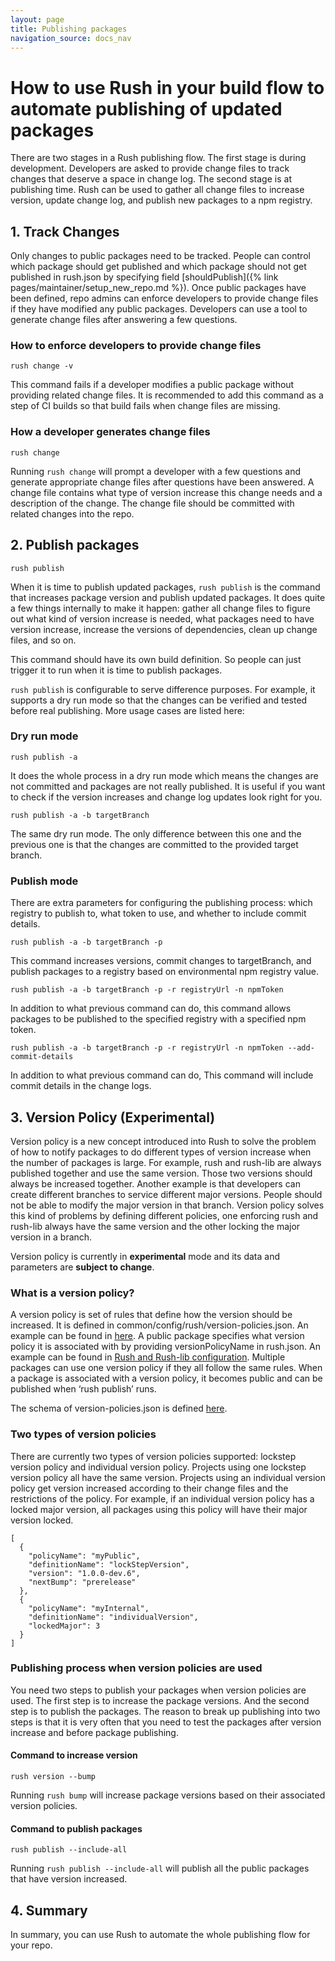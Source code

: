```yaml
---
layout: page
title: Publishing packages
navigation_source: docs_nav
---
```


# How to use Rush in your build flow to automate publishing of updated packages

There are two stages in a Rush publishing flow. The first stage is during development. Developers are asked to provide change files to track changes that deserve a space in change log. The second stage is at publishing time. Rush can be used to gather all change files to increase version, update change log, and publish new packages to a npm registry.

## 1. Track Changes

Only changes to public packages need to be tracked. People can control which package should get published and which package should not get published in rush.json by specifying field [shouldPublish]({% link pages/maintainer/setup_new_repo.md %}). Once public packages have been defined, repo admins can enforce developers to provide change files if they have modified any public packages. Developers can use a tool to generate change files after answering a few questions.

### How to enforce developers to provide change files

    rush change -v

This command fails if a developer modifies a public package without providing related change files. It is recommended to add this command as a step of CI builds so that build fails when change files are missing.

### How a developer generates change files

    rush change

Running `rush change` will prompt a developer with a few questions and generate appropriate change files after questions have been answered. A change file contains what type of version increase this change needs and a description of the change. The change file should be committed with related changes into the repo.

## 2. Publish packages

    rush publish

When it is time to publish updated packages, `rush publish` is the command that increases package version and publish updated packages. It does quite a few things internally to make it happen: gather all change files to figure out what kind of version increase is needed, what packages need to have version increase, increase the versions of dependencies, clean up change files, and so on.

This command should have its own build definition. So people can just trigger it to run when it is time to publish packages.

`rush publish` is configurable to serve difference purposes. For example, it supports a dry run mode so that the changes can be verified and tested before real publishing. More usage cases are listed here:

### Dry run mode

    rush publish -a

It does the whole process in a dry run mode which means the changes are not committed and packages are not really published. It is useful if you want to check if the version increases and change log updates look right for you.

    rush publish -a -b targetBranch

The same dry run mode. The only difference between this one and the previous one is that the changes are committed to the provided target branch.

### Publish mode

There are extra parameters for configuring the publishing process: which registry to publish to, what token to use, and whether to include commit details.

    rush publish -a -b targetBranch -p

This command increases versions, commit changes to targetBranch, and publish packages to a registry based on environmental npm registry value.

    rush publish -a -b targetBranch -p -r registryUrl -n npmToken

In addition to what previous command can do, this command allows packages to be published to the specified registry with a specified npm token.

    rush publish -a -b targetBranch -p -r registryUrl -n npmToken --add-commit-details

In addition to what previous command can do, This command will include commit details in the change logs.

## 3. Version Policy (Experimental)

Version policy is a new concept introduced into Rush to solve the problem of how to notify packages to do different types of version increase when the number of packages is large.  For example, rush and rush-lib are always published together and use the same version. Those two versions should always be increased together. Another example is that developers can create different branches to service different major versions. People should not be able to modify the major version in that branch. Version policy solves this kind of problems by defining different policies, one enforcing rush and rush-lib always have the same version and the other locking the major version in a branch.

Version policy is currently in **experimental** mode and its data and parameters are **subject to change**.

### What is a version policy?

A version policy is set of rules that define how the version should be increased. It is defined in common/config/rush/version-policies.json. An example can be found in [here]( https://github.com/Microsoft/web-build-tools/blob/master/common/config/rush/version-policies.json). A public package specifies what version policy it is associated with by providing versionPolicyName in rush.json. An example can be found in [Rush and Rush-lib configuration](https://github.com/Microsoft/web-build-tools/blob/master/rush.json#L46). Multiple packages can use one version policy if they all follow the same rules. When a package is associated with a version policy, it becomes public and can be published when ‘rush publish’ runs.

The schema of version-policies.json is defined [here](https://github.com/Microsoft/web-build-tools/blob/master/apps/rush-lib/src/schemas/version-policies.schema.json).

### Two types of version policies

There are currently two types of version policies supported: lockstep version policy and individual version policy. Projects using one lockstep version policy all have the same version. Projects using an individual version policy get version increased according to their change files and the restrictions of the policy. For example, if an individual version policy has a locked major version, all packages using this policy will have their major version locked.

```
[
  {
    "policyName": "myPublic",
    "definitionName": "lockStepVersion",
    "version": "1.0.0-dev.6",
    "nextBump": "prerelease"
  },
  {
    "policyName": "myInternal",
    "definitionName": "individualVersion",
    "lockedMajor": 3
  }
]
```

### Publishing process when version policies are used

You need two steps to publish your packages when version policies are used. The first step is to increase the package versions. And the second step is to publish the packages. The reason to break up publishing into two steps is that it is very often that you need to test the packages after version increase and before package publishing.

#### Command to increase version

`rush version --bump`

Running `rush bump` will increase package versions based on their associated version policies.

#### Command to publish packages

`rush publish --include-all`

Running `rush publish --include-all` will publish all the public packages that have version increased.

## 4. Summary

In summary, you can use Rush to automate the whole publishing flow for your repo.
